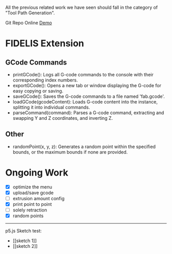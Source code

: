 All the previous  related work we have seen should fall in the category of "Tool Path Generation".

Git Repo
Online [Demo](https://rayxsong.github.io/p5.fab-FIDELIS/editor/index.html)
# FIDELIS Extension
## GCode Commands
- printGCode(): Logs all G-code commands to the console with their corresponding index numbers.
- exportGCode(): Opens a new tab or window displaying the G-code for easy copying or saving.
- saveGCode(): Saves the G-code commands to a file named 'fab.gcode'.
- loadGCode(gcodeContent): Loads G-code content into the instance, splitting it into individual commands.
- parseCommand(command): Parses a G-code command, extracting and swapping Y and Z coordinates, and inverting Z.
## Other
- randomPoint(x, y, z): Generates a random point within the specified bounds, or the maximum bounds if none are provided.

# Ongoing Work
- [x] optimize the menu
- [x] upload/save gcode
- [ ] extrusion amount config
- [x] print point to point
- [ ] solely retraction
- [x] random points

---
p5.js Sketch test:
- [[sketch 1]]
- [[sketch 2]]